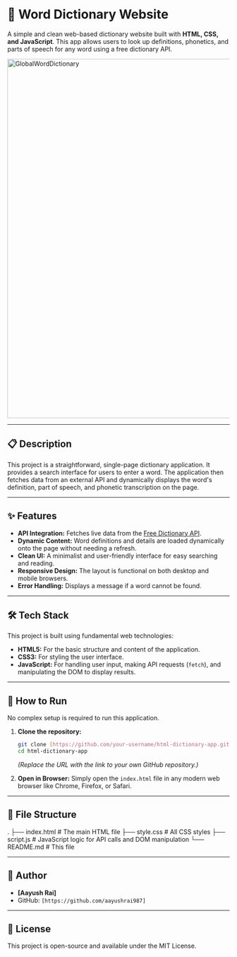 # 📖 Word Dictionary Website

A simple and clean web-based dictionary website built with **HTML, CSS, and JavaScript**. This app allows users to look up definitions, phonetics, and parts of speech for any word using a free dictionary API.

<img width="1440" height="813" alt="GlobalWordDictionary" src="https://github.com/user-attachments/assets/5919c4c1-aadb-49e3-a58e-e7363274b8c2" />


---

## 📋 Description

This project is a straightforward, single-page dictionary application. It provides a search interface for users to enter a word. The application then fetches data from an external API and dynamically displays the word's definition, part of speech, and phonetic transcription on the page.

---

## ✨ Features

* **API Integration:** Fetches live data from the [Free Dictionary API](https://dictionaryapi.dev/).
* **Dynamic Content:** Word definitions and details are loaded dynamically onto the page without needing a refresh.
* **Clean UI:** A minimalist and user-friendly interface for easy searching and reading.
* **Responsive Design:** The layout is functional on both desktop and mobile browsers.
* **Error Handling:** Displays a message if a word cannot be found.

---

## 🛠️ Tech Stack

This project is built using fundamental web technologies:

* **HTML5:** For the basic structure and content of the application.
* **CSS3:** For styling the user interface.
* **JavaScript:** For handling user input, making API requests (`fetch`), and manipulating the DOM to display results.

---

## 🚀 How to Run

No complex setup is required to run this application.

1.  **Clone the repository:**
    ```bash
    git clone [https://github.com/your-username/html-dictionary-app.git](https://github.com/your-username/html-dictionary-app.git)
    cd html-dictionary-app
    ```
    *(Replace the URL with the link to your own GitHub repository.)*

2.  **Open in Browser:**
    Simply open the `index.html` file in any modern web browser like Chrome, Firefox, or Safari.

---

## 📂 File Structure


.
├── index.html      # The main HTML file
├── style.css       # All CSS styles
├── script.js       # JavaScript logic for API calls and DOM manipulation
└── README.md       # This file


---

## 👤 Author

* **[Aayush Rai]**
* GitHub: `[https://github.com/aayushrai987]`

---

## 📄 License

This project is open-source and available under the MIT License.

